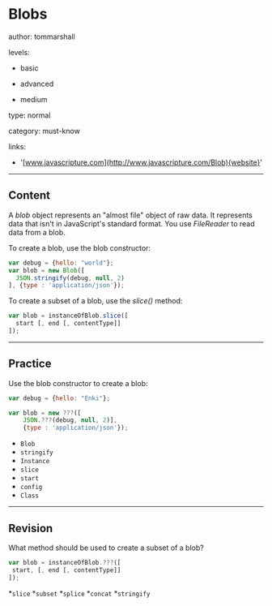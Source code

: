 # Blobs
author: tommarshall

levels:

  - basic

  - advanced

  - medium

type: normal

category: must-know

links:

  - '[www.javascripture.com](http://www.javascripture.com/Blob){website}'

---
## Content

A *blob* object represents an "almost file" object of raw data. It represents data that isn't in JavaScript's standard format. You use *FileReader* to read data from a blob.

To create a blob, use the blob constructor:
```javascript
var debug = {hello: "world"};
var blob = new Blob([
  JSON.stringify(debug, null, 2)
], {type : 'application/json'});
```

To create a subset of a blob, use the *slice()* method:
```javascript
var blob = instanceOfBlob.slice([
  start [, end [, contentType]]
]);
```

---
## Practice

Use the blob constructor to create a blob: 

```javascript
var debug = {hello: "Enki"};

var blob = new ???([
    JSON.???(debug, null, 2)],
    {type : 'application/json'});
```

* `Blob`
* `stringify`
* `Instance`
* `slice`
* `start`
* `config`
* `Class`

---
## Revision

What method should be used to create a subset of a blob?
```javascript
var blob = instanceOfBlob.???([
 start, [, end [, contentType]]
]);
```
*`slice`
*`subset`
*`splice`
*`concat`
*`stringify`